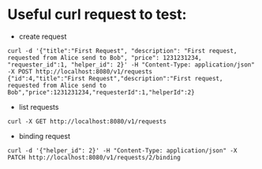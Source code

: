 # Useful curl request to test:
- create request
```
curl -d '{"title":"First Request", "description": "First request, requested from Alice send to Bob", "price": 1231231234, "requester_id":1, "helper_id": 2}' -H "Content-Type: application/json" -X POST http://localhost:8080/v1/requests
{"id":4,"title":"First Request","description":"First request, requested from Alice send to Bob","price":1231231234,"requesterId":1,"helperId":2}
```
- list requests
```
curl -X GET http://localhost:8080/v1/requests
```
- binding request
```
curl -d '{"helper_id": 2}' -H "Content-Type: application/json" -X PATCH http://localhost:8080/v1/requests/2/binding
```